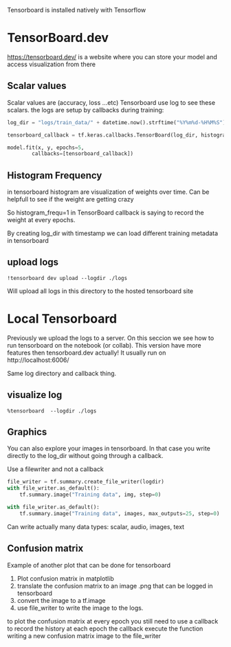 Tensorboard is installed natively with Tensorflow

# TensorBoard.dev
https://tensorboard.dev/ is a website where you can store your model and access visualization from there


## Scalar values
Scalar values are (accuracy, loss ...etc)
Tensorboard use log to see these scalars.
the logs are setup by callbacks during training:

```python
log_dir = "logs/train_data/" + datetime.now().strftime("%Y%m%d-%H%M%S")

tensorboard_callback = tf.keras.callbacks.TensorBoard(log_dir, histogram_freq=1)

model.fit(x, y, epochs=5,
        callbacks=[tensorboard_callback])

```

## Histogram Frequency
in tensorboard histogram are visualization of weights over time.
Can be helpfull to see if the weight are getting crazy

So histogram_frequ=1 in TensorBoard callback is saying to record the weight at every epochs.

By creating log_dir with timestamp we can load different training metadata in tensorboard

## upload logs
`!tensorboard dev upload --logdir ./logs`

Will upload all logs in this directory to the hosted tensorboard site


# Local Tensorboard
Previously we upload the logs to a server. 
On this seccion we see how to run tensorboard on the notebook (or collab).
This version have more features then tensorboard.dev actually!
It usually run on http://localhost:6006/


Same log directory and callback thing.

## visualize log
`%tensorboard  --logdir ./logs`


## Graphics
You can also explore your images in tensorboard.
In that case you write directly to the log_dir without going through a callback.

Use a filewriter and not a callback

```python
file_writer = tf.summary.create_file_writer(logdir)
with file_writer.as_default():
    tf.summary.image("Training data", img, step=0)

with file_writer.as_default():
    tf.summary.image("Training data", images, max_outputs=25, step=0)
```

Can write actually many data types: scalar, audio, images, text


## Confusion matrix
Example of another plot that can be done for tensorboard

1. Plot confusion matrix in matplotlib 
2. translate the confusion matrix to an image .png that can be logged in tensorboard
3. convert the image to a tf.image
4. use file_writer to write the image to the logs.

to plot the confusion matrix at every epoch you still need to use a callback to record the history
at each epoch the callback execute the function writing a new confusion matrix image to the file_writer